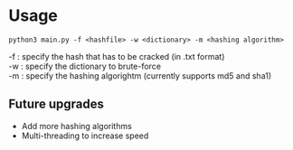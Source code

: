 # Usage

```
python3 main.py -f <hashfile> -w <dictionary> -m <hashing algorithm>
```
-f : specify the hash that has to be cracked (in .txt format)<br>
-w : specify the dictionary to brute-force<br>
-m : specify the hashing algorightm (currently supports md5 and sha1)<br>

## Future upgrades
<ul>
  <li> Add more hashing algorithms</li>
  <li> Multi-threading to increase speed</li>
</ul>
